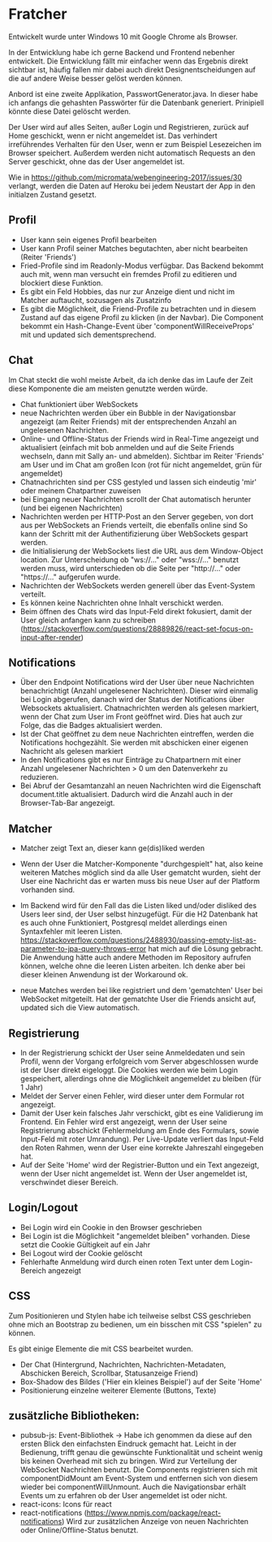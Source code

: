 # Fratcher
Entwickelt wurde unter Windows 10 mit Google Chrome als Browser.

In der Entwicklung habe ich gerne Backend und Frontend nebenher entwickelt. Die Entwicklung fällt mir einfacher wenn das Ergebnis direkt sichtbar ist, häufig fallen mir dabei auch direkt Designentscheidungen auf die auf andere Weise besser gelöst werden können.

Anbord ist eine zweite Applikation, PasswortGenerator.java. In dieser habe ich anfangs die gehashten Passwörter für die Datenbank generiert.
Prinipiell könnte diese Datei gelöscht werden.

Der User wird auf alles Seiten, außer Login und Registrieren, zurück auf Home geschickt, wenn er nicht angemeldet ist. Das verhindert irreführendes Verhalten für den User, wenn er zum Beispiel Lesezeichen im Browser speichert. Außerdem werden nicht automatisch Requests an den Server geschickt, ohne das der User angemeldet ist.

Wie in https://github.com/micromata/webengineering-2017/issues/30 verlangt, werden die Daten auf Heroku bei jedem Neustart der App in den initialzen Zustand gesetzt.


## Profil
- User kann sein eigenes Profil bearbeiten
- User kann Profil seiner Matches begutachten, aber nicht bearbeiten (Reiter 'Friends')
- Fried-Profile sind im Readonly-Modus verfügbar. Das Backend bekommt auch mit, wenn man versucht ein fremdes Profil zu editieren und blockiert diese Funktion.
- Es gibt ein Feld Hobbies, das nur zur Anzeige dient und nicht im Matcher auftaucht, sozusagen als Zusatzinfo  
- Es gibt die Möglichkeit, die Friend-Profile zu betrachten und in diesem Zustand auf das eigene Profil zu klicken (in der Navbar).
	Die Component bekommt ein Hash-Change-Event über 'componentWillReceiveProps' mit und updated sich dementsprechend.

## Chat
Im Chat steckt die wohl meiste Arbeit, da ich denke das im Laufe der Zeit diese Komponente die am meisten genutzte werden würde.
- Chat funktioniert über WebSockets
- neue Nachrichten werden über ein Bubble in der Navigationsbar angezeigt (am Reiter Friends) mit der entsprechenden Anzahl an ungelesenen 	Nachrichten.
- Online- und Offline-Status der Friends wird in Real-Time angezeigt und aktualisiert (einfach mit bob anmelden und auf die Seite Friends wechseln, dann mit Sally an- und abmelden).
	Sichtbar im Reiter 'Friends' am User und im Chat am großen Icon (rot für nicht angemeldet, grün für angemeldet)
- Chatnachrichten sind per CSS gestyled und lassen sich eindeutig 'mir' oder meinem Chatpartner zuweisen
- bei Eingang neuer Nachrichten scrollt der Chat automatisch herunter (und bei eigenen Nachrichten)
- Nachrichten werden per HTTP-Post an den Server gegeben, von dort aus per WebSockets an Friends verteilt, die ebenfalls online sind
	So kann der Schritt mit der Authentifizierung über WebSockets gespart werden.
- die Initialisierung der WebSockets liest die URL aus dem Window-Object location. Zur Unterscheidung ob "ws://..." oder "wss://..." benutzt werden muss, wird unterschieden ob die Seite per "http://..." oder "https://..." aufgerufen wurde.  
- Nachrichten der WebSockets werden generell über das Event-System verteilt.
- Es können keine Nachrichten ohne Inhalt verschickt werden.
- Beim öffnen des Chats wird das Input-Feld direkt fokusiert, damit der User gleich anfangen kann zu schreiben
	(https://stackoverflow.com/questions/28889826/react-set-focus-on-input-after-render)


## Notifications
- Über den Endpoint Notifications wird der User über neue Nachrichten benachrichtigt (Anzahl ungelesener Nachrichten).
	Dieser wird einmalig bei Login abgerufen, danach wird der Status der Notifications über Websockets aktualisiert.
	Chatnachrichten werden als gelesen markiert, wenn der Chat zum User im Front geöffnet wird.
	Dies hat auch zur Folge, das die Badges aktualisiert werden.
- Ist der Chat geöffnet zu dem neue Nachrichten eintreffen, werden die Notifications hochgezählt. Sie werden mit abschicken einer eigenen Nachricht als gelesen markiert
- In den Notifications gibt es nur Einträge zu Chatpartnern mit einer Anzahl ungelesener Nachrichten > 0 um den Datenverkehr zu reduzieren.
- Bei Abruf der Gesamtanzahl an neuen Nachrichten wird die Eigenschaft document.title aktualisiert. Dadurch wird die Anzahl auch in der Browser-Tab-Bar angezeigt.
	
## Matcher
- Matcher zeigt Text an, dieser kann ge(dis)liked werden
- Wenn der User die Matcher-Komponente "durchgespielt" hat, also keine weiteren Matches möglich sind da alle User gematcht wurden, sieht der User eine Nachricht das er warten muss bis neue User auf der Platform vorhanden sind.
 
- Im Backend wird für den Fall das die Listen liked und/oder disliked des Users leer sind, der User selbst hinzugefügt. Für die H2 Datenbank hat es auch ohne Funktioniert, Postgresql meldet allerdings einen Syntaxfehler mit leeren Listen. 
https://stackoverflow.com/questions/2488930/passing-empty-list-as-parameter-to-jpa-query-throws-error hat mich auf die Lösung gebracht.
Die Anwendung hätte auch andere Methoden im Repository aufrufen können, welche ohne die leeren Listen arbeiten. Ich denke aber bei dieser kleinen Anwendung ist der Workaround ok.
- neue Matches werden bei like registriert und dem 'gematchten' User bei WebSocket mitgeteilt. Hat der gematchte User die Friends ansicht auf, updated sich die View automatisch.  

## Registrierung
- In der Registrierung schickt der User seine Anmeldedaten und sein Profil, wenn der Vorgang erfolgreich vom Server abgeschlossen wurde ist der User direkt eigeloggt. Die Cookies werden wie beim Login gespeichert, allerdings ohne die Möglichkeit angemeldet zu bleiben (für 1 Jahr)
- Meldet der Server einen Fehler, wird dieser unter dem Formular rot angezeigt.
- Damit der User kein falsches Jahr verschickt, gibt es eine Validierung im Frontend. Ein Fehler wird erst angezeigt, wenn der User seine Registrierung abschickt (Fehlermeldung am Ende des Formulars, sowie Input-Feld mit roter Umrandung). Per Live-Update verliert das Input-Feld den Roten Rahmen, wenn der User eine korrekte Jahreszahl eingegeben hat. 
- Auf der Seite 'Home' wird der Registrier-Button und ein Text angezeigt, wenn der User nicht angemeldet ist. Wenn der User angemeldet ist, verschwindet dieser Bereich. 

## Login/Logout
- Bei Login wird ein Cookie in den Browser geschrieben
- Bei Login ist die Möglichkeit "angemeldet bleiben" vorhanden. Diese setzt die Cookie Gültigkeit auf ein Jahr
- Bei Logout wird der Cookie gelöscht
- Fehlerhafte Anmeldung wird durch einen roten Text unter dem Login-Bereich angezeigt

## CSS
Zum Positionieren und Stylen habe ich teilweise selbst CSS geschrieben ohne mich an Bootstrap zu bedienen,
um ein bisschen mit CSS "spielen" zu können.

Es gibt einige Elemente die mit CSS bearbeitet wurden. 
- Der Chat (Hintergrund, Nachrichten, Nachrichten-Metadaten, Abschicken Bereich, Scrollbar, Statusanzeige Friend)
- Box-Shadow des Bildes ('Hier ein kleines Beispiel') auf der Seite 'Home'
- Positionierung einzelne weiterer Elemente (Buttons, Texte)

## zusätzliche Bibliotheken:
- pubsub-js: Event-Bibliothek -> Habe ich genommen da diese auf den ersten Blick den einfachsten Eindruck gemacht hat.
	Leicht in der Bedienung, trifft genau die gewünschte Funktionalität und scheint wenig bis keinen Overhead mit sich zu bringen. 
	Wird zur Verteilung der WebSocket Nachrichten benutzt. Die Components registrieren sich mit componentDidMount am Event-System und 
	entfernen sich von diesem wieder bei componentWillUnmount.
	Auch die Navigationsbar erhält Events um zu erfahren ob der User angemeldet ist oder nicht.
- react-icons: Icons für react
- react-notifications (https://www.npmjs.com/package/react-notifications)
	Wird zur zusätzlichen Anzeige von neuen Nachrichten oder Online/Offline-Status benutzt. 